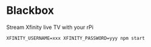 # Blackbox

Stream Xfinity live TV with your rPi

```
XFINITY_USERNAME=xxx XFINITY_PASSWORD=yyy npm start
```

